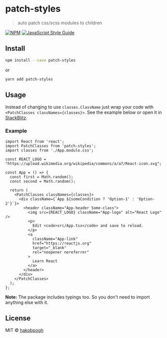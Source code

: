 # patch-styles

> auto patch css/scss modules to children

[![NPM](https://img.shields.io/npm/v/patch-styles.svg)](https://www.npmjs.com/package/patch-styles) [![JavaScript Style Guide](https://img.shields.io/badge/code_style-standard-brightgreen.svg)](https://standardjs.com)

## Install

```bash
npm install --save patch-styles
```
or
```bash
yarn add patch-styles
```


## Usage

Instead of changing to use `classes.ClassName` just wrap your code with
`<PatchClasses classNames={classes}>`. See the example below or open it in
[StackBlitz](https://stackblitz.com/edit/react-mmlhw8?file=src/App.js).

### Example

```tsx
import React from 'react';
import PatchClasses from 'patch-styles';
import classes from './App.module.css';

const REACT_LOGO = "https://upload.wikimedia.org/wikipedia/commons/a/a7/React-icon.svg";

const App = () => {
  const first = Math.random();
  const second = Math.random();

  return (
    <PatchClasses classNames={classes}>
      <div className={`App ${someCondition ? 'Option-1' : 'Option-2'}`}>
        <header className="App-header Some-class">
          <img src={REACT_LOGO} className="App-logo" alt="React Logo" />
          <p>
            Edit <code>src/App.tsx</code> and save to reload.
          </p>
          <a
            className="App-link"
            href="https://reactjs.org"
            target="_blank"
            rel="noopener noreferrer"
          >
            Learn React
          </a>
        </header>
      </div>
    </PatchClasses>
  );
};
```

**Note:** The package includes typings too. So you don't need to import anything else with it.

## License

MIT © [hakobpogh](https://github.com/hakobpogh)
